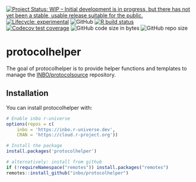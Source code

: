 
<!-- README.md is generated from README.Rmd. Please edit that file -->

[![Project Status: WIP – Initial development is in progress, but there
has not yet been a stable, usable release suitable for the
public.](https://www.repostatus.org/badges/latest/wip.svg)](https://www.repostatus.org/#wip)
[![Lifecycle:
experimental](https://img.shields.io/badge/lifecycle-experimental-orange.svg)](https://lifecycle.r-lib.org/articles/stages.html#experimental)
![GitHub](https://img.shields.io/github/license/inbo/protocolhelper)
[![R build
status](https://github.com/inbo/protocolhelper/workflows/check%20package%20on%20main/badge.svg)](https://github.com/inbo/protocolhelper/actions)
[![Codecov test
coverage](https://app.codecov.io/gh/inbo/protocolhelper/branch/main/graph/badge.svg)](https://app.codecov.io/gh/inbo/protocolhelper?branch=main)
![GitHub code size in
bytes](https://img.shields.io/github/languages/code-size/inbo/protocolhelper.svg)
![GitHub repo
size](https://img.shields.io/github/repo-size/inbo/protocolhelper.svg)

# protocolhelper

The goal of protocolhelper is to provide helper functions and templates
to manage the
[INBO/protocolsource](https://github.com/inbo/protocolsource)
repository.

## Installation

You can install protocolhelper with:

``` r
# Enable inbo r-universe
options(repos = c(
    inbo = 'https://inbo.r-universe.dev',
    CRAN = 'https://cloud.r-project.org'))

# Install the package
install.packages('protocolhelper')

# alternatively: install from github
if (!requireNamespace("remotes")) install.packages("remotes")
remotes::install_github("inbo/protocolhelper")
```
